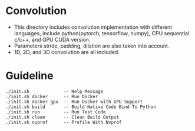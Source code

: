 # Convolution
- This directory includes convolution implementation with different languages, include python(pytorch, tensorflow, numpy), CPU sequential c/c++, and GPU CUDA version.
- Parameters stride, padding, dilation are also taken into account.
- 1D, 2D, and 3D convolution are all included.

# Guideline
```
./init.sh             -- Help Message
./init.sh docker      -- Run Docker
./init.sh docker gpu  -- Run Docker with GPU Support
./init.sh build       -- Build Native Code Bind To Python
./init.sh run         -- Run Test Code
./init.sh clean       -- Clean Build Output
./init.sh nvprof      -- Profile With Nvprof
```

